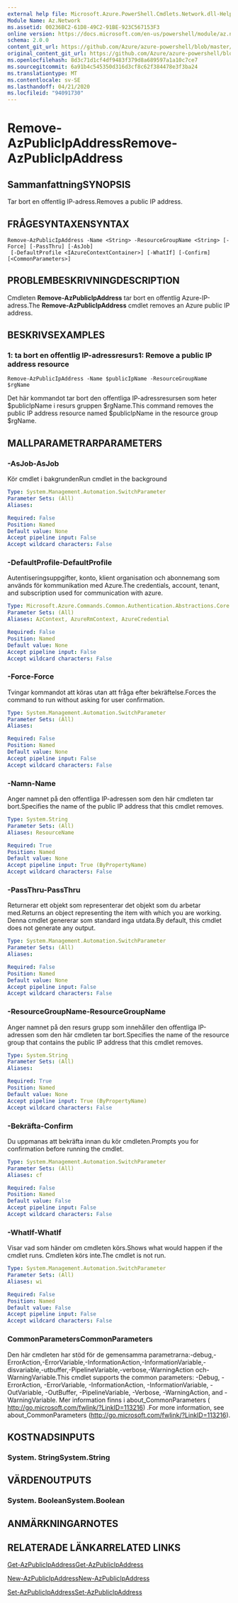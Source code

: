 ```yaml
---
external help file: Microsoft.Azure.PowerShell.Cmdlets.Network.dll-Help.xml
Module Name: Az.Network
ms.assetid: 00236BC2-61D8-49C2-91BE-923C567153F3
online version: https://docs.microsoft.com/en-us/powershell/module/az.network/remove-azpublicipaddress
schema: 2.0.0
content_git_url: https://github.com/Azure/azure-powershell/blob/master/src/Network/Network/help/Remove-AzPublicIpAddress.md
original_content_git_url: https://github.com/Azure/azure-powershell/blob/master/src/Network/Network/help/Remove-AzPublicIpAddress.md
ms.openlocfilehash: 8d3c71d1cf4df9483f379d8a689597a1a10c7ce7
ms.sourcegitcommit: 6a91b4c545350d316d3cf8c62f384478e3f3ba24
ms.translationtype: MT
ms.contentlocale: sv-SE
ms.lasthandoff: 04/21/2020
ms.locfileid: "94091730"
---
```

# <span data-ttu-id="a5c46-101">Remove-AzPublicIpAddress</span><span class="sxs-lookup"><span data-stu-id="a5c46-101">Remove-AzPublicIpAddress</span></span>

## <span data-ttu-id="a5c46-102">Sammanfattning</span><span class="sxs-lookup"><span data-stu-id="a5c46-102">SYNOPSIS</span></span>
<span data-ttu-id="a5c46-103">Tar bort en offentlig IP-adress.</span><span class="sxs-lookup"><span data-stu-id="a5c46-103">Removes a public IP address.</span></span>

## <span data-ttu-id="a5c46-104">FRÅGESYNTAXEN</span><span class="sxs-lookup"><span data-stu-id="a5c46-104">SYNTAX</span></span>

```
Remove-AzPublicIpAddress -Name <String> -ResourceGroupName <String> [-Force] [-PassThru] [-AsJob]
 [-DefaultProfile <IAzureContextContainer>] [-WhatIf] [-Confirm] [<CommonParameters>]
```

## <span data-ttu-id="a5c46-105">PROBLEMBESKRIVNING</span><span class="sxs-lookup"><span data-stu-id="a5c46-105">DESCRIPTION</span></span>
<span data-ttu-id="a5c46-106">Cmdleten **Remove-AzPublicIpAddress** tar bort en offentlig Azure-IP-adress.</span><span class="sxs-lookup"><span data-stu-id="a5c46-106">The **Remove-AzPublicIpAddress** cmdlet removes an Azure public IP address.</span></span>

## <span data-ttu-id="a5c46-107">BESKRIVS</span><span class="sxs-lookup"><span data-stu-id="a5c46-107">EXAMPLES</span></span>

### <span data-ttu-id="a5c46-108">1: ta bort en offentlig IP-adressresurs</span><span class="sxs-lookup"><span data-stu-id="a5c46-108">1: Remove a public IP address resource</span></span>
```
Remove-AzPublicIpAddress -Name $publicIpName -ResourceGroupName $rgName
```

<span data-ttu-id="a5c46-109">Det här kommandot tar bort den offentliga IP-adressresursen som heter $publicIpName i resurs gruppen $rgName.</span><span class="sxs-lookup"><span data-stu-id="a5c46-109">This command removes the public IP address resource named $publicIpName in the resource group $rgName.</span></span>

## <span data-ttu-id="a5c46-110">MALLPARAMETRAR</span><span class="sxs-lookup"><span data-stu-id="a5c46-110">PARAMETERS</span></span>

### <span data-ttu-id="a5c46-111">-AsJob</span><span class="sxs-lookup"><span data-stu-id="a5c46-111">-AsJob</span></span>
<span data-ttu-id="a5c46-112">Kör cmdlet i bakgrunden</span><span class="sxs-lookup"><span data-stu-id="a5c46-112">Run cmdlet in the background</span></span>

```yaml
Type: System.Management.Automation.SwitchParameter
Parameter Sets: (All)
Aliases:

Required: False
Position: Named
Default value: None
Accept pipeline input: False
Accept wildcard characters: False
```

### <span data-ttu-id="a5c46-113">-DefaultProfile</span><span class="sxs-lookup"><span data-stu-id="a5c46-113">-DefaultProfile</span></span>
<span data-ttu-id="a5c46-114">Autentiseringsuppgifter, konto, klient organisation och abonnemang som används för kommunikation med Azure.</span><span class="sxs-lookup"><span data-stu-id="a5c46-114">The credentials, account, tenant, and subscription used for communication with azure.</span></span>

```yaml
Type: Microsoft.Azure.Commands.Common.Authentication.Abstractions.Core.IAzureContextContainer
Parameter Sets: (All)
Aliases: AzContext, AzureRmContext, AzureCredential

Required: False
Position: Named
Default value: None
Accept pipeline input: False
Accept wildcard characters: False
```

### <span data-ttu-id="a5c46-115">-Force</span><span class="sxs-lookup"><span data-stu-id="a5c46-115">-Force</span></span>
<span data-ttu-id="a5c46-116">Tvingar kommandot att köras utan att fråga efter bekräftelse.</span><span class="sxs-lookup"><span data-stu-id="a5c46-116">Forces the command to run without asking for user confirmation.</span></span>

```yaml
Type: System.Management.Automation.SwitchParameter
Parameter Sets: (All)
Aliases:

Required: False
Position: Named
Default value: None
Accept pipeline input: False
Accept wildcard characters: False
```

### <span data-ttu-id="a5c46-117">-Namn</span><span class="sxs-lookup"><span data-stu-id="a5c46-117">-Name</span></span>
<span data-ttu-id="a5c46-118">Anger namnet på den offentliga IP-adressen som den här cmdleten tar bort.</span><span class="sxs-lookup"><span data-stu-id="a5c46-118">Specifies the name of the public IP address that this cmdlet removes.</span></span>

```yaml
Type: System.String
Parameter Sets: (All)
Aliases: ResourceName

Required: True
Position: Named
Default value: None
Accept pipeline input: True (ByPropertyName)
Accept wildcard characters: False
```

### <span data-ttu-id="a5c46-119">-PassThru</span><span class="sxs-lookup"><span data-stu-id="a5c46-119">-PassThru</span></span>
<span data-ttu-id="a5c46-120">Returnerar ett objekt som representerar det objekt som du arbetar med.</span><span class="sxs-lookup"><span data-stu-id="a5c46-120">Returns an object representing the item with which you are working.</span></span>
<span data-ttu-id="a5c46-121">Denna cmdlet genererar som standard inga utdata.</span><span class="sxs-lookup"><span data-stu-id="a5c46-121">By default, this cmdlet does not generate any output.</span></span>

```yaml
Type: System.Management.Automation.SwitchParameter
Parameter Sets: (All)
Aliases:

Required: False
Position: Named
Default value: None
Accept pipeline input: False
Accept wildcard characters: False
```

### <span data-ttu-id="a5c46-122">-ResourceGroupName</span><span class="sxs-lookup"><span data-stu-id="a5c46-122">-ResourceGroupName</span></span>
<span data-ttu-id="a5c46-123">Anger namnet på den resurs grupp som innehåller den offentliga IP-adressen som den här cmdleten tar bort.</span><span class="sxs-lookup"><span data-stu-id="a5c46-123">Specifies the name of the resource group that contains the public IP address that this cmdlet removes.</span></span>

```yaml
Type: System.String
Parameter Sets: (All)
Aliases:

Required: True
Position: Named
Default value: None
Accept pipeline input: True (ByPropertyName)
Accept wildcard characters: False
```

### <span data-ttu-id="a5c46-124">-Bekräfta</span><span class="sxs-lookup"><span data-stu-id="a5c46-124">-Confirm</span></span>
<span data-ttu-id="a5c46-125">Du uppmanas att bekräfta innan du kör cmdleten.</span><span class="sxs-lookup"><span data-stu-id="a5c46-125">Prompts you for confirmation before running the cmdlet.</span></span>

```yaml
Type: System.Management.Automation.SwitchParameter
Parameter Sets: (All)
Aliases: cf

Required: False
Position: Named
Default value: False
Accept pipeline input: False
Accept wildcard characters: False
```

### <span data-ttu-id="a5c46-126">-WhatIf</span><span class="sxs-lookup"><span data-stu-id="a5c46-126">-WhatIf</span></span>
<span data-ttu-id="a5c46-127">Visar vad som händer om cmdleten körs.</span><span class="sxs-lookup"><span data-stu-id="a5c46-127">Shows what would happen if the cmdlet runs.</span></span>
<span data-ttu-id="a5c46-128">Cmdleten körs inte.</span><span class="sxs-lookup"><span data-stu-id="a5c46-128">The cmdlet is not run.</span></span>

```yaml
Type: System.Management.Automation.SwitchParameter
Parameter Sets: (All)
Aliases: wi

Required: False
Position: Named
Default value: False
Accept pipeline input: False
Accept wildcard characters: False
```

### <span data-ttu-id="a5c46-129">CommonParameters</span><span class="sxs-lookup"><span data-stu-id="a5c46-129">CommonParameters</span></span>
<span data-ttu-id="a5c46-130">Den här cmdleten har stöd för de gemensamma parametrarna:-debug,-ErrorAction,-ErrorVariable,-InformationAction,-InformationVariable,-disvariable,-utbuffer,-PipelineVariable,-verbose,-WarningAction och-WarningVariable.</span><span class="sxs-lookup"><span data-stu-id="a5c46-130">This cmdlet supports the common parameters: -Debug, -ErrorAction, -ErrorVariable, -InformationAction, -InformationVariable, -OutVariable, -OutBuffer, -PipelineVariable, -Verbose, -WarningAction, and -WarningVariable.</span></span> <span data-ttu-id="a5c46-131">Mer information finns i about_CommonParameters ( http://go.microsoft.com/fwlink/?LinkID=113216) .</span><span class="sxs-lookup"><span data-stu-id="a5c46-131">For more information, see about_CommonParameters (http://go.microsoft.com/fwlink/?LinkID=113216).</span></span>

## <span data-ttu-id="a5c46-132">KOSTNADS</span><span class="sxs-lookup"><span data-stu-id="a5c46-132">INPUTS</span></span>

### <span data-ttu-id="a5c46-133">System. String</span><span class="sxs-lookup"><span data-stu-id="a5c46-133">System.String</span></span>

## <span data-ttu-id="a5c46-134">VÄRDEN</span><span class="sxs-lookup"><span data-stu-id="a5c46-134">OUTPUTS</span></span>

### <span data-ttu-id="a5c46-135">System. Boolean</span><span class="sxs-lookup"><span data-stu-id="a5c46-135">System.Boolean</span></span>

## <span data-ttu-id="a5c46-136">ANMÄRKNINGAR</span><span class="sxs-lookup"><span data-stu-id="a5c46-136">NOTES</span></span>

## <span data-ttu-id="a5c46-137">RELATERADE LÄNKAR</span><span class="sxs-lookup"><span data-stu-id="a5c46-137">RELATED LINKS</span></span>

[<span data-ttu-id="a5c46-138">Get-AzPublicIpAddress</span><span class="sxs-lookup"><span data-stu-id="a5c46-138">Get-AzPublicIpAddress</span></span>](./Get-AzPublicIpAddress.md)

[<span data-ttu-id="a5c46-139">New-AzPublicIpAddress</span><span class="sxs-lookup"><span data-stu-id="a5c46-139">New-AzPublicIpAddress</span></span>](./New-AzPublicIpAddress.md)

[<span data-ttu-id="a5c46-140">Set-AzPublicIpAddress</span><span class="sxs-lookup"><span data-stu-id="a5c46-140">Set-AzPublicIpAddress</span></span>](./Set-AzPublicIpAddress.md)


